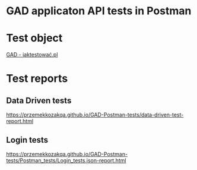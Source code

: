 # GAD applicaton API tests in Postman

# Test object
[GAD - jaktestować.pl](https://github.com/jaktestowac/gad-gui-api-demo) 

# Test reports

## Data Driven tests
https://przemekkozakqa.github.io/GAD-Postman-tests/data-driven-test-report.html

## Login tests
https://przemekkozakqa.github.io/GAD-Postman-tests/Postman_tests/Login_tests.json-report.html
